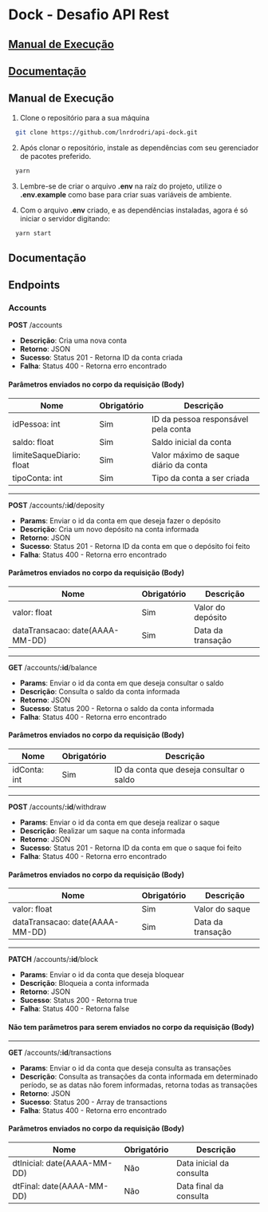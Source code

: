# Dock - Desafio API Rest

## [Manual de Execução](#manual-de-execucao)
## [Documentação](#documentacao)

## Manual de Execução

1. Clone o repositório para a sua máquina
  ```bash
    git clone https://github.com/lnrdrodri/api-dock.git
  ```

2. Após clonar o repositório, instale as dependências com seu gerenciador de pacotes preferido.
  ```bash
    yarn
  ```

3. Lembre-se de criar o arquivo **.env** na raíz do projeto, utilize o **.env.example** como base para criar suas variáveis de ambiente.

4. Com o arquivo **.env** criado, e as dependências instaladas, agora é só iniciar o servidor digitando:
  ```bash
    yarn start
  ```

## Documentação

## Endpoints

### Accounts

**POST** /accounts

- **Descrição**: Cria uma nova conta
- **Retorno**: JSON
-  **Sucesso**: Status 201 - Retorna ID da conta criada
- **Falha**: Status 400 - Retorna erro encontrado

#### Parâmetros enviados no corpo da requisição (Body)

|Nome|Obrigatório|Descrição|
|--|--|--|
|idPessoa: int|Sim|ID da pessoa responsável pela conta|
|saldo: float|Sim|Saldo inicial da conta|
|limiteSaqueDiario: float|Sim|Valor máximo de saque diário da conta|
|tipoConta: int|Sim| Tipo da conta a ser criada|
---
**POST** /accounts/**:id**/deposity

- **Params**: Enviar o id da conta em que deseja fazer o depósito
- **Descrição**: Cria um novo depósito na conta informada
- **Retorno**: JSON
-  **Sucesso**: Status 201 - Retorna ID da conta em que o depósito foi feito
- **Falha**: Status 400 - Retorna erro encontrado

#### Parâmetros enviados no corpo da requisição (Body)

|Nome|Obrigatório|Descrição|
|--|--|--|
|valor: float|Sim|Valor do depósito|
|dataTransacao: date(AAAA-MM-DD)|Sim|Data da transação|

---
**GET** /accounts/**:id**/balance

- **Params**: Enviar o id da conta em que deseja consultar o saldo
- **Descrição**: Consulta o saldo da conta informada
- **Retorno**: JSON
-  **Sucesso**: Status 200 - Retorna o saldo da conta informada
- **Falha**: Status 400 - Retorna erro encontrado

#### Parâmetros enviados no corpo da requisição (Body)

|Nome|Obrigatório|Descrição|
|--|--|--|
|idConta: int|Sim|ID da conta que deseja consultar o saldo|

---
**POST** /accounts/**:id**/withdraw

- **Params**: Enviar o id da conta em que deseja realizar o saque
- **Descrição**: Realizar um saque na conta informada
- **Retorno**: JSON
-  **Sucesso**: Status 201 - Retorna ID da conta em que o saque foi feito
- **Falha**: Status 400 - Retorna erro encontrado

#### Parâmetros enviados no corpo da requisição (Body)

|Nome|Obrigatório|Descrição|
|--|--|--|
|valor: float|Sim|Valor do saque|
|dataTransacao: date(AAAA-MM-DD)|Sim|Data da transação|

---
**PATCH** /accounts/**:id**/block

- **Params**: Enviar o id da conta que deseja bloquear
- **Descrição**: Bloqueia a conta informada
- **Retorno**: JSON
-  **Sucesso**: Status 200 - Retorna true
- **Falha**: Status 400 - Retorna false

#### Não tem parâmetros para serem enviados no corpo da requisição (Body)

---
**GET** /accounts/**:id**/transactions

- **Params**: Enviar o id da conta que deseja consulta as transações
- **Descrição**: Consulta as transações da conta informada em determinado período, se as datas não forem informadas, retorna todas as transações
- **Retorno**: JSON
-  **Sucesso**: Status 200 - Array de transactions
- **Falha**: Status 400 - Retorna erro encontrado

#### Parâmetros enviados no corpo da requisição (Body)

|Nome|Obrigatório|Descrição|
|--|--|--|
|dtInicial: date(AAAA-MM-DD)|Não|Data inicial da consulta|
|dtFinal: date(AAAA-MM-DD)|Não|Data final da consulta|
